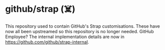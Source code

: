# github/strap (☠️)

This repository used to contain GitHub's Strap customisations.
These have now all been upstreamed so this repository is no longer needed.
GitHub Employee? The internal implementation details are now in <https://github.com/github/strap-internal>.
